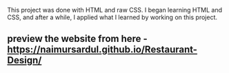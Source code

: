This project was done with HTML and raw CSS. I began learning HTML and CSS, and after a while, I applied what I learned by working on this project. 


## preview the website from here - https://naimursardul.github.io/Restaurant-Design/
